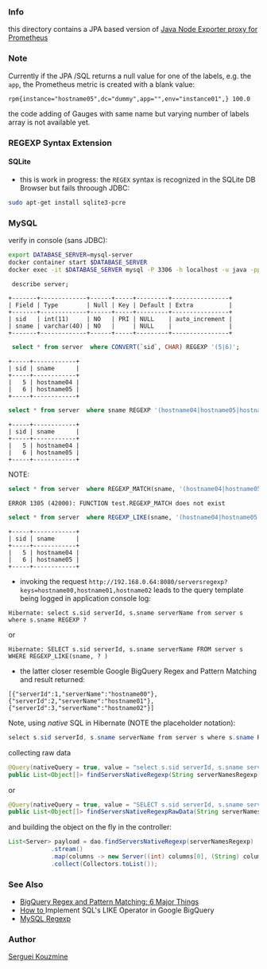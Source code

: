 ### Info


this directory contains a JPA based version of [Java Node Exporter proxy for Prometheus](https://github.com/sergueik/springboot_study/tree/master/basic-prometheus-counter)
### Note

Currently if the JPA /SQL returns a null value for one of the labels, e.g. the `app`, the  Prometheus metric is created with a blank value:
```text
rpm{instance="hostname05",dc="dummy",app="",env="instance01",} 100.0
```

the code adding of Gauges with same name but varying number of labels array is not available yet.

### REGEXP Syntax Extension
#### SQLite
* this is work in progress: the `REGEX` syntax is recognized in the SQLite DB Browser but fails throough JDBC:
```sh
sudo apt-get install sqlite3-pcre
```
### MySQL
verify in console (sans JDBC):
```sh
export DATABASE_SERVER=mysql-server
docker container start $DATABASE_SERVER
docker exec -it $DATABASE_SERVER mysql -P 3306 -h localhost -u java -ppassword
```


```sql
 describe server;
```
```text
+-------+-------------+------+-----+---------+----------------+
| Field | Type        | Null | Key | Default | Extra          |
+-------+-------------+------+-----+---------+----------------+
| sid   | int(11)     | NO   | PRI | NULL    | auto_increment |
| sname | varchar(40) | NO   |     | NULL    |                |
+-------+-------------+------+-----+---------+----------------+
```
```sql
 select * from server  where CONVERT(`sid`, CHAR) REGEXP '(5|6)';
```
```text
+-----+------------+
| sid | sname      |
+-----+------------+
|   5 | hostname04 |
|   6 | hostname05 |
+-----+------------+
```

```sql
select * from server  where sname REGEXP '(hostname04|hostname05|hostname06)';
```
```text
+-----+------------+
| sid | sname      |
+-----+------------+
|   5 | hostname04 |
|   6 | hostname05 |
+-----+------------+
```
NOTE:

```sql
select * from server  where REGEXP_MATCH(sname, '(hostname04|hostname05|hostname06)');
```
```text
ERROR 1305 (42000): FUNCTION test.REGEXP_MATCH does not exist
```

```sql
select * from server  where REGEXP_LIKE(sname, '(hostname04|hostname05|hostname06)');
```
```text
+-----+------------+
| sid | sname      |
+-----+------------+
|   5 | hostname04 |
|   6 | hostname05 |
+-----+------------+
```

* invoking the request
`http://192.168.0.64:8080/serversregexp?keys=hostname00,hostname01,hostname02`
leads to the query template being logged in application console log:
```text
Hibernate: select s.sid serverId, s.sname serverName from server s where s.sname REGEXP ?
```
or 
```text
Hibernate: SELECT s.sid serverId, s.sname serverName FROM server s WHERE REGEXP_LIKE(sname, ? )
```
- the latter closer resemble Google BigQuery Regex and Pattern Matching
and result returned:
```text
[{"serverId":1,"serverName":"hostname00"},{"serverId":2,"serverName":"hostname01"},{"serverId":3,"serverName":"hostname02"}]
```

Note, using *native* SQL in Hibernate (NOTE the placeholder notation):
```java
select s.sid serverId, s.sname serverName from server s where s.sname REGEXP ?1
```

collecting raw data
```java
@Query(nativeQuery = true, value = "select s.sid serverId, s.sname serverName from server s where s.sname REGEXP ?1")
public List<Object[]> findServersNativeRegexp(String serverNamesRegexp);
```
or
```java
@Query(nativeQuery = true, value = "SELECT s.sid serverId, s.sname serverName FROM server s WHERE REGEXP_LIKE(sname, ?1 )")
public List<Object[]> findServersNativeRegexpRawData(String serverNamesRegexp);
```
and building the object on the fly in the controller:
```java
List<Server> payload = dao.findServersNativeRegexp(serverNamesRegexp)
			.stream()
			.map(columns -> new Server((int) columns[0], (String) columns[1]))
			.collect(Collectors.toList());
```
### See Also

  * [BigQuery Regex and Pattern Matching: 6 Major Things](https://hevodata.com/learn/bigquery-regex)
  * [How to ](https://chartio.com/resources/tutorials/how-to-implement-sqls-like-operator-in-google-bigquery/#using-regular-expressions) Implement SQL's LIKE Operator in Google BigQuery
  * [MySQL Regexp](https://dev.mysql.com/doc/refman/8.0/en/regexp.html)

### Author
[Serguei Kouzmine](kouzmine_serguei@yahoo.com)

